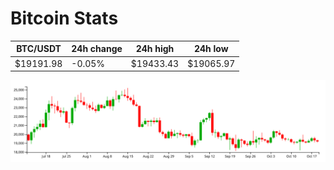 # Bitcoin Stats

BTC/USDT|24h change|24h high|24h low|
|---|---|---|---|
|$19191.98|-0.05%|$19433.43|$19065.97|

<img src="./chart.svg">
